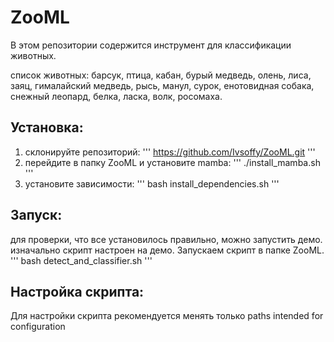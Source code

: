 # ZooML

В этом репозитории содержится инструмент для классификации животных.

список животных: барсук, птица, кабан, бурый медведь, олень, лиса, заяц, гималайский медведь, рысь, манул, сурок, енотовидная собака, снежный леопард, белка, ласка, волк, росомаха.

## Установка:
1. склонируйте репозиторий:
   '''
   https://github.com/Ivsoffy/ZooML.git
   '''
2. перейдите в папку ZooML и установите mamba:
   ''' 
   ./install_mamba.sh
   '''
4. установите зависимости:
   '''
   bash install_dependencies.sh
   '''
## Запуск:
для проверки, что все установилось правильно, можно запустить демо. изначально скрипт настроен на демо. Запускаем скрипт в папке ZooML. 
   '''
   bash detect_and_classifier.sh
   '''
## Настройка скрипта:
Для настройки скрипта рекомендуется менять только paths intended for configuration
